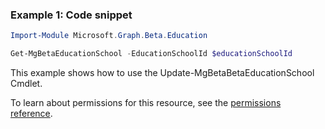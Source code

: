 ### Example 1: Code snippet

```powershellImport-Module Microsoft.Graph.Beta.Education

Get-MgBetaEducationSchool -EducationSchoolId $educationSchoolId
```
This example shows how to use the Update-MgBetaBetaEducationSchool Cmdlet.
To learn about permissions for this resource, see the [permissions reference](/graph/permissions-reference).

